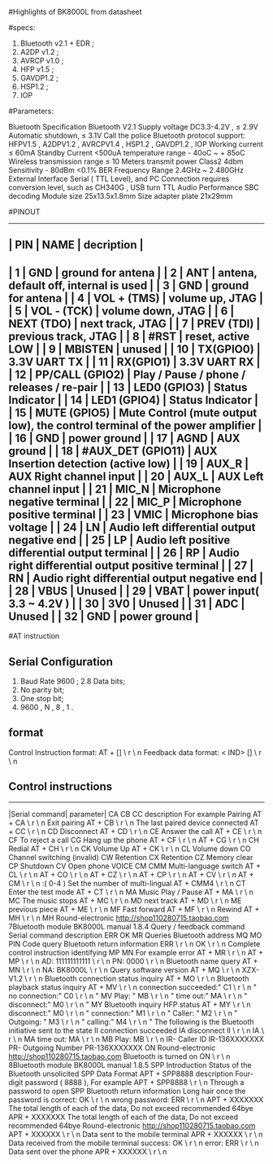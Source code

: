 #Highlights of BK8000L from datasheet

#specs:

1) Bluetooth v2.1 + EDR ;
2) A2DP v1.2 ;
3) AVRCP v1.0 ;
4) HFP v1.5 ;
5) GAVDP1.2 ;
6) HSP1.2 ;
7) IOP


#Parameters:

Bluetooth Specification Bluetooth V2.1
Supply voltage DC3.3-4.2V , ≤ 2.9V Automatic shutdown, ≤ 3.1V Call the police
Bluetooth protocol support: HFPV1.5 , A2DPV1.2 , AVRCPV1.4 , HSP1.2 , GAVDP1.2 , IOP
Working current ≤ 60mA
Standby Current <500uA
temperature range - 40oC ~ + 85oC
Wireless transmission range ≤ 10 Meters
transmit power Class2 4dbm
Sensitivity - 80dBm <0.1% BER
Frequency Range 2.4GHz ~ 2.480GHz
External Interface Serial ( TTL Level), and PC Connection requires conversion level, such as CH340G , USB turn TTL
Audio Performance SBC decoding
Module size 25x13.5x1.8mm
Size adapter plate 21x29mm


#PINOUT

---------------------------
| PIN | NAME | decription |
---------------------------
| 1 | GND | ground for antena |
| 2 | ANT | antena, default off, internal is used |
| 3 | GND | ground for antena |
| 4 | VOL + (TMS) | volume up, JTAG |
| 5 | VOL - (TCK) | volume down, JTAG |
| 6 | NEXT (TDO) | next track, JTAG |
| 7 | PREV (TDI) | previous track, JTAG |
| 8 | #RST | reset, active LOW |
| 9 | MBISTEN | unused |
| 10 | TX(GPIO0) | 3.3V UART TX |
| 11 | RX(GPIO1) | 3.3V UART RX |
| 12 | PP/CALL (GPIO2) | Play / Pause / phone / releases / re-pair |
| 13 | LED0 (GPIO3) | Status Indicator |
| 14 | LED1 (GPIO4) | Status Indicator |
| 15 | MUTE (GPIO5) | Mute Control (mute output low), the control terminal of the power amplifier |
| 16 | GND | power ground |
| 17 | AGND | AUX ground |
| 18 | #AUX_DET (GPIO11) | AUX Insertion detection (active low) |
| 19 | AUX_R | AUX Right channel input |
| 20 | AUX_L | AUX Left channel input |
| 21 | MIC_N | Microphone negative terminal |
| 22 | MIC_P | Microphone positive terminal |
| 23 | VMIC | Microphone bias voltage |
| 24 | LN | Audio left differential output negative end |
| 25 | LP | Audio left positive differential output terminal |
| 26 | RP | Audio right differential output positive terminal |
| 27 | RN | Audio right differential output negative end |
| 28 | VBUS | Unused |
| 29 | VBAT | power input( 3.3 ~ 4.2V ) |
| 30 | 3V0 | Unused |
| 31 | ADC | Unused |
| 32 | GND | power ground |
---------------------------------

#AT instruction

## Serial Configuration

1. Baud Rate 9600 ;
2.8 Data bits;
3. No parity bit;
4. One stop bit;
5. 9600 , N , 8 , 1 .

## format

Control Instruction format: AT + <CMD> [<param>] \ r \ n
Feedback data format: < IND> [<param>] \ r \ n

## Control instructions



-------------
|Serial command| parameter|
CA
CB
CC
description
For example
Pairing AT + CA \ r \ n
Exit pairing AT + CB \ r \ n
The last paired device connected
AT + CC \ r \ n
CD Disconnect AT + CD \ r \ n
CE Answer the call AT + CE \ r \ n
CF To reject a call
CG
Hang up the phone
AT + CF \ r \ n
AT + CG \ r \ n
CH Redial AT + CH \ r \ n
CK Volume Up AT + CK \ r \ n
CL Volume down
CO
Channel switching (invalid)
CW Retention
CX Retention
CZ Memory clear
CP Shutdown
CV
Open phone VOICE
CM
CMM
Multi-language switch
AT + CL \ r \ n
AT + CO \ r \ n
AT + CZ \ r \ n
AT + CP \ r \ n
AT + CV \ r \ n
AT + CM \ r \ n
<Number> :( 0-4 ) Set the number of multi-lingual AT + CMM4 \ r \ n
CT Enter the test mode AT + CT \ r \ n
MA Music Play / Pause AT + MA \ r \ n
MC
The music stops
AT + MC \ r \ n
MD next track AT + MD \ r \ n
ME previous piece AT + ME \ r \ n
MF Fast forward AT + MF \ r \ n
Rewind AT + MH \ r \ n
MH
Round-electronic http://shop110280715.taobao.com
7Bluetooth module BK8000L manual
1.8.4 Query / feedback command
Serial command
description
ERR
OK
MR
Queries Bluetooth address
MQ
MO
PIN Code query
Bluetooth return information
ERR \ r \ n
OK \ r \ n
Complete control instruction identifying
MP
MN
For example
error
AT + MR \ r \ n
AT + MP \ r \ n
AD: 111111111111 \ r \ n
PN: 0000 \ r \ n
Bluetooth name query AT + MN \ r \ n NA: BK8000L \ r \ n
Query software version AT + MQ \ r \ n XZX-V1.2 \ r \ n
Bluetooth connection status inquiry AT + MO \ r \ n
Bluetooth playback status inquiry AT + MV \ r \ n
connection succeeded:" C1 \ r \ n "
no connection:" C0 \ r \ n "
MV
Play: " MB \ r \ n "
time out:" MA \ r \ n "
disconnect:" M0 \ r \ n "
MY
Bluetooth inquiry HFP status
AT + MY \ r \ n
disconnect:" M0 \ r \ n "
connection:" M1 \ r \ n "
Caller: " M2 \ r \ n "
Outgoing: " M3 \ r \ n "
calling:" M4 \ r \ n "
The following is the Bluetooth initiative sent to the state
II
connection succeeded
IA
disconnect
II \ r \ n
IA \ r \ n
MA time out: MA \ r \ n
MB Play: MB \ r \ n
IR- <Number> Caller ID IR-136XXXXXXX
PR- <Number> Outgoing Number PR-136XXXXXXX
ON
Round-electronic http://shop110280715.taobao.com
Bluetooth is turned on
ON \ r \ n
8Bluetooth module BK8000L manual
1.8.5 SPP Introduction
Status of the Bluetooth unsolicited
SPP Data Format
APT + SPP8888
description
Four-digit password ( 8888 ),
For example
APT + SPP8888 \ r \ n
Through a password to open SPP
Bluetooth return information
Long hair once the password is
correct: OK \ r \ n
wrong password: ERR \ r \ n
APT + XXXXXXX The total length of each of the data,
Do not exceed recommended 64bye
APR + XXXXXXX The total length of each of the data,
Do not exceed recommended 64bye
Round-electronic http://shop110280715.taobao.com
APT + XXXXXX \ r \ n
Data sent to the mobile terminal
APR + XXXXXX \ r \ n
Data received from the mobile terminal
success: OK \ r \ n
error: ERR \ r \ n
Data sent over the phone
APR + XXXXXX \ r \ n

